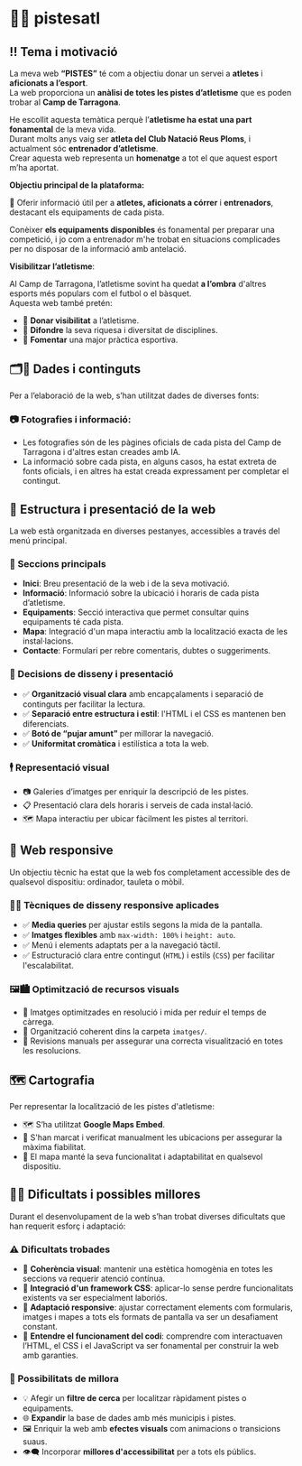 # 🏃‍♂️ pistesatl

## ‼️ Tema i motivació

La meva web **“PISTES”** té com a objectiu donar un servei a **atletes** i **aficionats a l’esport**.  
La web proporciona un **anàlisi de totes les pistes d’atletisme** que es poden trobar al **Camp de Tarragona**.

He escollit aquesta temàtica perquè l’**atletisme ha estat una part fonamental** de la meva vida.  
Durant molts anys vaig ser **atleta del Club Natació Reus Ploms**, i actualment sóc **entrenador d’atletisme**.  
Crear aquesta web representa un **homenatge** a tot el que aquest esport m’ha aportat.


**Objectiu principal de la plataforma:**  

🔎 Oferir informació útil per a **atletes, aficionats a córrer** i **entrenadors**, destacant els equipaments de cada pista.

Conèixer **els equipaments disponibles** és fonamental per preparar una competició, i jo com a entrenador m'he trobat en situacions complicades per no disposar de la informació amb antelació.


**Visibilitzar l’atletisme**:

Al Camp de Tarragona, l’atletisme sovint ha quedat **a l’ombra** d'altres esports més populars com el futbol o el bàsquet.  
Aquesta web també pretén:

- 🫵 **Donar visibilitat** a l’atletisme.
- 🫵 **Difondre** la seva riquesa i diversitat de disciplines.
- 🫵 **Fomentar** una major pràctica esportiva.


## 🗂️🤖 Dades i continguts

Per a l’elaboració de la web, s’han utilitzat dades de diverses fonts:

### 📷 Fotografies i informació:

- Les fotografies són de les pàgines oficials de cada pista del Camp de Tarragona i d'altres estan creades amb IA.
- La informació sobre cada pista, en alguns casos, ha estat extreta de fonts oficials, i en altres ha estat creada expressament per completar el contingut.


## 🧩 Estructura i presentació de la web

La web està organitzada en diverses pestanyes, accessibles a través del menú principal.

### 📂 Seccions principals

- **Inici**: Breu presentació de la web i de la seva motivació.
- **Informació**: Informació sobre la ubicació i horaris de cada pista d’atletisme.
- **Equipaments**: Secció interactiva que permet consultar quins equipaments té cada pista.
- **Mapa**: Integració d'un mapa interactiu amb la localització exacta de les instal·lacions.
- **Contacte**: Formulari per rebre comentaris, dubtes o suggeriments.


### 🤔 Decisions de disseny i presentació

- ✅ **Organització visual clara** amb encapçalaments i separació de continguts per facilitar la lectura.
- ✅ **Separació entre estructura i estil**: l'HTML i el CSS es mantenen ben diferenciats.
- ✅ **Botó de “pujar amunt”** per millorar la navegació.
- ✅ **Uniformitat cromàtica** i estilística a tota la web.


### 🕴️ Representació visual

- 📷 Galeries d’imatges per enriquir la descripció de les pistes.
- 📋 Presentació clara dels horaris i serveis de cada instal·lació.
- 🗺️ Mapa interactiu per ubicar fàcilment les pistes al territori.


## 📱 Web responsive

Un objectiu tècnic ha estat que la web fos completament accessible des de qualsevol dispositiu: ordinador, tauleta o mòbil.

### 🧩👾 Tècniques de disseny responsive aplicades

- ✅ **Media queries** per ajustar estils segons la mida de la pantalla.
- ✅ **Imatges flexibles** amb `max-width: 100%` i `height: auto`.
- ✅ Menú i elements adaptats per a la navegació tàctil.
- ✅ Estructuració clara entre contingut (`HTML`) i estils (`CSS`) per facilitar l'escalabilitat.


### 🖼️🏙️ Optimització de recursos visuals

- 📸 Imatges optimitzades en resolució i mida per reduir el temps de càrrega.
- 📁 Organització coherent dins la carpeta `imatges/`.
- 🧹 Revisions manuals per assegurar una correcta visualització en totes les resolucions.

## 🗺️ Cartografia

Per representar la localització de les pistes d'atletisme:

- 🗺️ S’ha utilitzat **Google Maps Embed**.
- 📍 S'han marcat i verificat manualment les ubicacions per assegurar la màxima fiabilitat.
- 🔎 El mapa manté la seva funcionalitat i adaptabilitat en qualsevol dispositiu.


## 💬🤔 Dificultats i possibles millores

Durant el desenvolupament de la web s’han trobat diverses dificultats que han requerit esforç i adaptació:

### ⚠️ Dificultats trobades

- 🔁 **Coherència visual**: mantenir una estètica homogènia en totes les seccions va requerir atenció contínua.
- 🎨 **Integració d'un framework CSS**: aplicar-lo sense perdre funcionalitats existents va ser especialment laboriós.
- 📱 **Adaptació responsive**: ajustar correctament elements com formularis, imatges i mapes a tots els formats de pantalla va ser un desafiament constant.
- 🧠 **Entendre el funcionament del codi**: comprendre com interactuaven l’HTML, el CSS i el JavaScript va ser fonamental per construir la web amb garanties.

### 🌱 Possibilitats de millora

- 💡 Afegir un **filtre de cerca** per localitzar ràpidament pistes o equipaments.
- 🌐 **Expandir** la base de dades amb més municipis i pistes.
- 🖼️ Enriquir la web amb **efectes visuals** com animacions o transicions suaus.
- 👁️‍🗨️ Incorporar **millores d'accessibilitat** per a tots els públics.
